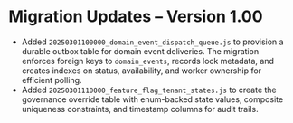 # Migration Updates – Version 1.00

- Added `20250301100000_domain_event_dispatch_queue.js` to provision a durable outbox table for domain event deliveries. The migration enforces foreign keys to `domain_events`, records lock metadata, and creates indexes on status, availability, and worker ownership for efficient polling.
- Added `20250301110000_feature_flag_tenant_states.js` to create the governance override table with enum-backed state values, composite uniqueness constraints, and timestamp columns for audit trails.
